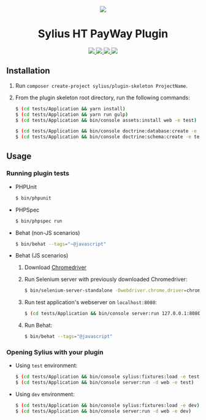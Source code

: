 <p align="center">
    <a href="http://sylius.org" target="_blank">
        <img src="http://demo.sylius.org/assets/shop/img/logo.png" />
    </a>
</p>
<h1 align="center">Sylius HT PayWay Plugin</h1>
<p align="center">
    <a href="https://packagist.org/packages/sylius/plugin-skeleton" title="License">
        <img src="https://img.shields.io/packagist/l/sylius/plugin-skeleton.svg" />
    </a>
    <a href="https://packagist.org/packages/sylius/plugin-skeleton" title="Version">
        <img src="https://img.shields.io/packagist/v/sylius/plugin-skeleton.svg" />
    </a>
    <a href="http://travis-ci.org/Sylius/PluginSkeleton" title="Build status">
        <img src="https://img.shields.io/travis/Sylius/PluginSkeleton/master.svg" />
    </a>
    <a href="https://scrutinizer-ci.com/g/Sylius/PluginSkeleton/" title="Scrutinizer">
        <img src="https://img.shields.io/scrutinizer/g/Sylius/PluginSkeleton.svg" />
    </a>
</p>

## Installation

1. Run `composer create-project sylius/plugin-skeleton ProjectName`.

2. From the plugin skeleton root directory, run the following commands:

    ```bash
    $ (cd tests/Application && yarn install)
    $ (cd tests/Application && yarn run gulp)
    $ (cd tests/Application && bin/console assets:install web -e test)
    
    $ (cd tests/Application && bin/console doctrine:database:create -e test)
    $ (cd tests/Application && bin/console doctrine:schema:create -e test)
    ```

## Usage

### Running plugin tests

  - PHPUnit

    ```bash
    $ bin/phpunit
    ```

  - PHPSpec

    ```bash
    $ bin/phpspec run
    ```

  - Behat (non-JS scenarios)

    ```bash
    $ bin/behat --tags="~@javascript"
    ```

  - Behat (JS scenarios)
 
    1. Download [Chromedriver](https://sites.google.com/a/chromium.org/chromedriver/)
    
    2. Run Selenium server with previously downloaded Chromedriver:
    
        ```bash
        $ bin/selenium-server-standalone -Dwebdriver.chrome.driver=chromedriver
        ```
    3. Run test application's webserver on `localhost:8080`:
    
        ```bash
        $ (cd tests/Application && bin/console server:run 127.0.0.1:8080 -d web -e test)
        ```
    
    4. Run Behat:
    
        ```bash
        $ bin/behat --tags="@javascript"
        ```

### Opening Sylius with your plugin

- Using `test` environment:

    ```bash
    $ (cd tests/Application && bin/console sylius:fixtures:load -e test)
    $ (cd tests/Application && bin/console server:run -d web -e test)
    ```
    
- Using `dev` environment:

    ```bash
    $ (cd tests/Application && bin/console sylius:fixtures:load -e dev)
    $ (cd tests/Application && bin/console server:run -d web -e dev)
    ```
